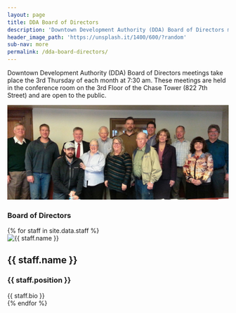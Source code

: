 ```yaml
---
layout: page
title: DDA Board of Directors
description: 'Downtown Development Authority (DDA) Board of Directors meetings take place the 3rd Thursday of each month at 7:30 am. These meetings are held in the conference room on the 3rd Floor of the Chase Tower (822 7th Street) and are open to the public.'
header_image_path: 'https://unsplash.it/1400/600/?random'
sub-nav: more
permalink: /dda-board-directors/
---
```



Downtown Development Authority (DDA) Board of Directors meetings take place the 3rd Thursday of each month at 7:30 am. These meetings are held in the conference room on the 3rd Floor of the Chase Tower (822 7th Street) and are open to the public.

![DDA Board of Directors](/uploads/versions/ddaboard---x----1200-512x---.jpg)

### Board of Directors

<div class="staff">
{% for staff in site.data.staff %}
<div class="staff-member">
<img alt="{{ staff.name }}" src="{{ staff.image_path }}" />
<div class="staff-title">
<h2 class="staff-name">{{ staff.name }}</h2>
<h3 class="staff-position">{{ staff.position }}</h3></div>
<div class="staff-bio">{{ staff.bio }}</div>
</div>
{% endfor %}
</div>